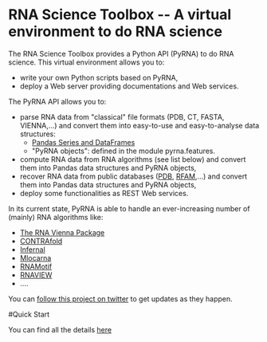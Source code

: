 RNA Science Toolbox -- A virtual environment to do RNA science
===============================================================

The RNA Science Toolbox provides a Python API (PyRNA) to do RNA science. This virtual environment allows you to:
* write your own Python scripts based on PyRNA,
* deploy a Web server providing documentations and Web services.

The PyRNA API allows you to:

* parse RNA data from "classical" file formats (PDB, CT, FASTA, VIENNA,...) and convert them into easy-to-use and easy-to-analyse data structures:
    * [Pandas Series and DataFrames](http://pandas.pydata.org/pandas-docs/stable/dsintro.html)
    * "PyRNA objects": defined in the module pyrna.features.
* compute RNA data from RNA algorithms (see list below) and convert them into Pandas data structures and PyRNA objects,
* recover RNA data from public databases ([PDB](http://www.rcsb.org/pdb/home/home.do), [RFAM](http://rfam.sanger.ac.uk),...) and convert them into Pandas data structures and PyRNA objects,
* deploy some functionalities as REST Web services.

In its current state, PyRNA is able to handle an ever-increasing number of (mainly) RNA algorithms like:

* [The RNA Vienna Package](http://goo.gl/7frDgF)
* [CONTRAfold](http://goo.gl/4BCI7)
* [Infernal](http://goo.gl/SxLHJO)
* [Mlocarna](http://goo.gl/AIGKrl)
* [RNAMotif](http://goo.gl/MDdOQ2)
* [RNAVIEW](http://goo.gl/c5o19v)
* ....

You can [follow this project on twitter](https://twitter.com/RnaSciToolbox) to get updates as they happen.

#Quick Start

You can find all the details [here](http://jossinetlab.github.io/RNA-Science-Toolbox/)
